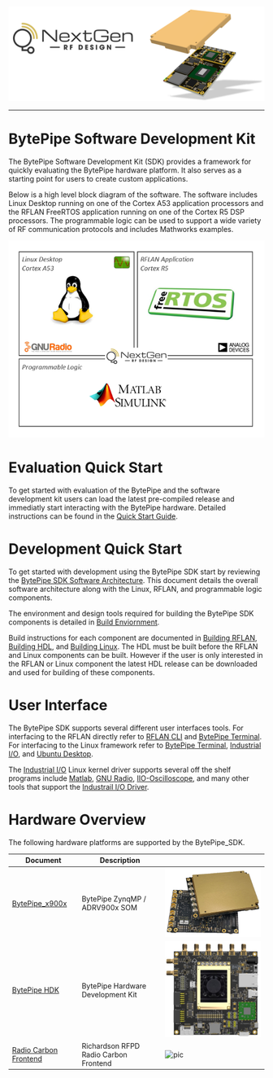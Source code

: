![logo](docs/BytePipe_Logo.png)

---

# BytePipe Software Development Kit

The BytePipe Software Development Kit (SDK) provides a framework for quickly evaluating the BytePipe hardware platform.  It also serves as a starting point for users to create custom applications.  

Below is a high level block diagram of the software.  The software includes Linux Desktop running on one of the Cortex A53 application processors and the RFLAN FreeRTOS application running on one of the Cortex R5 DSP processors.  The programmable logic can be used to support a wide variety of RF communication protocols and includes Mathworks examples.  

![sdk_01](docs/Architecture/sdk_01.png)


# Evaluation Quick Start

To get started with evaluation of the BytePipe and the software development kit users can load the latest pre-compiled release and immediatly start interacting with the BytePipe hardware.  Detailed instructions can be found in the [Quick Start Guide](docs/QuickStart/QuickStart.md).


# Development Quick Start

To get started with development using the BytePipe SDK start by reviewing the [BytePipe SDK Software Architecture](docs/Architecture/Architecture.md).  This document details the overall software architecture along with the Linux, RFLAN, and programmable logic components.

The environment and design tools required for building the BytePipe SDK components is detailed in [Build Enviornment](docs/BuildEnv/BuildEnv.md).

Build instructions for each component are documented in [Building RFLAN](docs/RflanBuild/RflanBuild.md), [Building HDL](docs/HdlBuild/HdlBuild.md), and [Building Linux](docs/LinuxBuild/LinuxBuild.md).  The HDL must be built before the RFLAN and Linux components can be built.  However if the user is only interested in the RFLAN or Linux component the latest HDL release can be downloaded and used for building of these components.  

# User Interface

The BytePipe SDK supports several different user interfaces tools.  For interfacing to the RFLAN directly refer to [RFLAN CLI](docs/RflanCli/RflanCli.md) and [BytePipe Terminal](docs/BytePipeTerminal/BytePipeTerminal.md).  For interfacing to the Linux framework refer to [BytePipe Terminal](docs/BytePipeTerminal/BytePipeTerminal.md), [Industrial I/O](docs/IIO/IIO.md), and [Ubuntu Desktop](docs/Ubuntu/Ubuntu.md).

The [Industrial I/O](docs/IIO/IIO.md) Linux kernel driver supports several off the shelf programs include [Matlab](docs/Matlab/Matlab.md), [GNU Radio](docs/GnuRadio/GnuRadio.md), [IIO-Oscilloscope](docs/IIO-Oscilloscope/IIO-Oscilloscope.md), and many other tools that support the [Industrail I/O Driver](https://www.kernel.org/doc/html/v5.0/driver-api/iio/index.html).


# Hardware Overview

The following hardware platforms are supported by the BytePipe_SDK.

|  Document                                                             | Description                           |                                                                   |
|-----------------------------------------------------------------------|---------------------------------------|-------------------------------------------------------------------|
| [BytePipe_x900x](hardware/BytePipe_x900x/Overview/Overview.md)                 | BytePipe ZynqMP / ADRV900x SOM        | ![pic](hardware/BytePipe_x900x/Overview/bytepipe_x900x.png)               |
| [BytePipe HDK](hardware/hdk/Overview/Overview.md)                     | BytePipe Hardware Development Kit     | ![pic](hardware/hdk/Overview/platform.png)                        |
| [Radio Carbon Frontend](hardware/RadioCarbon/Overview/Overview.md)    | Richardson RFPD Radio Carbon Frontend | ![pic](hardware/RadioCarbon/Overview/radio_carbon.png)            |



